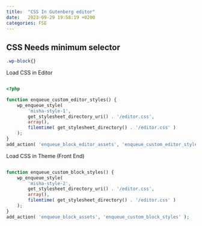 ```yaml
---
title:  "CSS In Gutenberg editor"
date:   2023-09-29 19:58:19 +0200
categories: FSE
---
```

## CSS Needs minimum selector

```css
.wp-block{}
```

Load CSS in Editor

```php

<?php

function enqueue_custom_editor_styles() {
	wp_enqueue_style(
		'misha-style-1',
		get_stylesheet_directory_uri() . '/editor.css',
		array(),
		filemtime( get_stylesheet_directory() . '/editor.css' )
	);
}
add_action( 'enqueue_block_editor_assets', 'enqueue_custom_editor_styles' );

```

Load CSS in Theme (Front End)

```php

function enqueue_custom_block_styles() {
	wp_enqueue_style(
		'misha-style-2',
		get_stylesheet_directory_uri() . '/editor.css',
		array(),
		filemtime( get_stylesheet_directory() . '/editor.css' )
	);
}
add_action( 'enqueue_block_assets', 'enqueue_custom_block_styles' );

```
